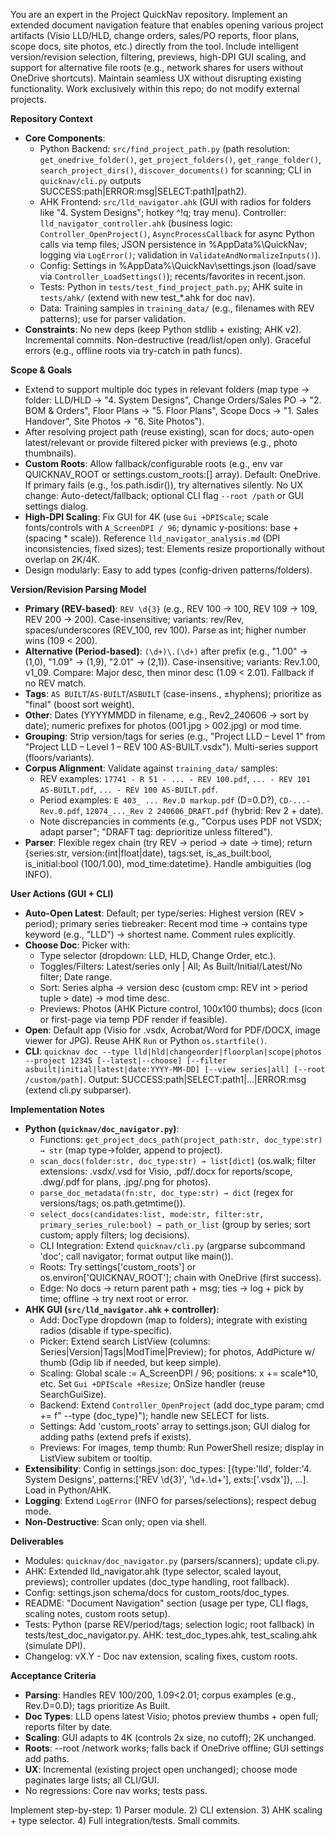 You are an expert in the Project QuickNav repository. Implement an extended document navigation feature that enables opening various project artifacts (Visio LLD/HLD, change orders, sales/PO reports, floor plans, scope docs, site photos, etc.) directly from the tool. Include intelligent version/revision selection, filtering, previews, high-DPI GUI scaling, and support for alternative file roots (e.g., network shares for users without OneDrive shortcuts). Maintain seamless UX without disrupting existing functionality. Work exclusively within this repo; do not modify external projects.

**Repository Context**

* **Core Components**:
  - Python Backend: `src/find_project_path.py` (path resolution: `get_onedrive_folder()`, `get_project_folders()`, `get_range_folder()`, `search_project_dirs()`, `discover_documents()` for scanning; CLI in `quicknav/cli.py` outputs SUCCESS:path|ERROR:msg|SELECT:path1|path2).
  - AHK Frontend: `src/lld_navigator.ahk` (GUI with radios for folders like "4. System Designs"; hotkey ^!q; tray menu). Controller: `lld_navigator_controller.ahk` (business logic: `Controller_OpenProject()`, `AsyncProcessCallback` for async Python calls via temp files; JSON persistence in %AppData%\QuickNav; logging via `LogError()`; validation in `ValidateAndNormalizeInputs()`).
  - Config: Settings in %AppData%\QuickNav\settings.json (load/save via `Controller_LoadSettings()`); recents/favorites in recent.json.
  - Tests: Python in `tests/test_find_project_path.py`; AHK suite in `tests/ahk/` (extend with new test_*.ahk for doc nav).
  - Data: Training samples in `training_data/` (e.g., filenames with REV patterns); use for parser validation.
* **Constraints**: No new deps (keep Python stdlib + existing; AHK v2). Incremental commits. Non-destructive (read/list/open only). Graceful errors (e.g., offline roots via try-catch in path funcs).

**Scope & Goals**

* Extend to support multiple doc types in relevant folders (map type → folder: LLD/HLD → "4. System Designs", Change Orders/Sales PO → "2. BOM & Orders", Floor Plans → "5. Floor Plans", Scope Docs → "1. Sales Handover", Site Photos → "6. Site Photos").
* After resolving project path (reuse existing), scan for docs; auto-open latest/relevant or provide filtered picker with previews (e.g., photo thumbnails).
* **Custom Roots**: Allow fallback/configurable roots (e.g., env var QUICKNAV_ROOT or settings.custom_roots:[] array). Default: OneDrive. If primary fails (e.g., !os.path.isdir()), try alternatives silently. No UX change: Auto-detect/fallback; optional CLI flag `--root /path` or GUI settings dialog.
* **High-DPI Scaling**: Fix GUI for 4K (use `Gui +DPIScale`; scale fonts/controls with `A_ScreenDPI / 96`; dynamic y-positions: base + (spacing * scale)). Reference `lld_navigator_analysis.md` (DPI inconsistencies, fixed sizes); test: Elements resize proportionally without overlap on 2K/4K.
* Design modularly: Easy to add types (config-driven patterns/folders).

**Version/Revision Parsing Model**

* **Primary (REV-based)**: `REV \d{3}` (e.g., REV 100 → 100, REV 109 → 109, REV 200 → 200). Case-insensitive; variants: rev/Rev, spaces/underscores (REV_100, rev 100). Parse as int; higher number wins (109 < 200).
* **Alternative (Period-based)**: `(\d+)\.(\d+)` after prefix (e.g., "1.00" → (1,0), "1.09" → (1,9), "2.01" → (2,1)). Case-insensitive; variants: Rev.1.00, v1_09. Compare: Major desc, then minor desc (1.09 < 2.01). Fallback if no REV match.
* **Tags**: `AS BUILT`/`AS-BUILT`/`ASBUILT` (case-insens., ±hyphens); prioritize as "final" (boost sort weight).
* **Other**: Dates (YYYYMMDD in filename, e.g., Rev2_240606 → sort by date); numeric prefixes for photos (001.jpg > 002.jpg) or mod time.
* **Grouping**: Strip version/tags for series (e.g., "Project LLD – Level 1" from "Project LLD – Level 1 – REV 100 AS-BUILT.vsdx"). Multi-series support (floors/variants).
* **Corpus Alignment**: Validate against `training_data/` samples:
  - REV examples: `17741 - R 51 - ... - REV 100.pdf`, `... - REV 101 AS-BUILT.pdf`, `... - REV 100 AS-BUILT.pdf`.
  - Period examples: `E 403_ ... Rev.D markup.pdf` (D=0.D?), `CD-...-Rev.0.pdf`, `12074_..._Rev 2 240606_DRAFT.pdf` (hybrid: Rev 2 + date).
  - Note discrepancies in comments (e.g., "Corpus uses PDF not VSDX; adapt parser"; "DRAFT tag: deprioritize unless filtered").
* **Parser**: Flexible regex chain (try REV → period → date → time); return {series:str, version:(int|float|date), tags:set, is_as_built:bool, is_initial:bool (100/1.00), mod_time:datetime}. Handle ambiguities (log INFO).

**User Actions (GUI + CLI)**

* **Auto-Open Latest**: Default; per type/series: Highest version (REV > period); primary series tiebreaker: Recent mod time → contains type keyword (e.g., "LLD") → shortest name. Comment rules explicitly.
* **Choose Doc**: Picker with:
  - Type selector (dropdown: LLD, HLD, Change Order, etc.).
  - Toggles/Filters: Latest/series only | All; As Built/Initial/Latest/No filter; Date range.
  - Sort: Series alpha → version desc (custom cmp: REV int > period tuple > date) → mod time desc.
  - Previews: Photos (AHK Picture control, 100x100 thumbs); docs (icon or first-page via temp PDF render if feasible).
* **Open**: Default app (Visio for .vsdx, Acrobat/Word for PDF/DOCX, image viewer for JPG). Reuse AHK `Run` or Python `os.startfile()`.
* **CLI**: `quicknav doc --type lld|hld|changeorder|floorplan|scope|photos --project 12345 [--latest|--choose] [--filter asbuilt|initial|latest|date:YYYY-MM-DD] [--view series|all] [--root /custom/path]`. Output: SUCCESS:path|SELECT:path1|...|ERROR:msg (extend cli.py subparser).

**Implementation Notes**

* **Python (`quicknav/doc_navigator.py`)**:
  - Functions: `get_project_docs_path(project_path:str, doc_type:str) → str` (map type→folder, append to project).
  - `scan_docs(folder:str, doc_type:str) → list[dict]` (os.walk; filter extensions: .vsdx/.vsd for Visio, .pdf/.docx for reports/scope, .dwg/.pdf for plans, .jpg/.png for photos).
  - `parse_doc_metadata(fn:str, doc_type:str) → dict` (regex for versions/tags; os.path.getmtime()).
  - `select_docs(candidates:list, mode:str, filter:str, primary_series_rule:bool) → path_or_list` (group by series; sort custom; apply filters; log decisions).
  - CLI Integration: Extend `quicknav/cli.py` (argparse subcommand 'doc'; call navigator; format output like main()).
  - Roots: Try settings['custom_roots'] or os.environ['QUICKNAV_ROOT']; chain with OneDrive (first success).
  - Edge: No docs → return parent path + msg; ties → log + pick by time; offline → try next root or error.
* **AHK GUI (`src/lld_navigator.ahk` + controller)**:
  - Add: DocType dropdown (map to folders); integrate with existing radios (disable if type-specific).
  - Picker: Extend search ListView (columns: Series|Version|Tags|ModTime|Preview); for photos, AddPicture w/ thumb (Gdip lib if needed, but keep simple).
  - Scaling: Global scale := A_ScreenDPI / 96; positions: x += scale*10, etc. Set `Gui +DPIScale +Resize`; OnSize handler (reuse SearchGuiSize).
  - Backend: Extend `Controller_OpenProject` (add doc_type param; cmd += f" --type {doc_type}"); handle new SELECT for lists.
  - Settings: Add 'custom_roots' array to settings.json; GUI dialog for adding paths (extend prefs if exists).
  - Previews: For images, temp thumb: Run PowerShell resize; display in ListView subitem or tooltip.
* **Extensibility**: Config in settings.json: doc_types: [{type:'lld', folder:'4. System Designs', patterns:['REV \d{3}', '\d+\.\d+'], exts:['.vsdx']}, ...]. Load in Python/AHK.
* **Logging**: Extend `LogError` (INFO for parses/selections); respect debug mode.
* **Non-Destructive**: Scan only; open via shell.

**Deliverables**

* Modules: `quicknav/doc_navigator.py` (parsers/scanners); update cli.py.
* AHK: Extended lld_navigator.ahk (type selector, scaled layout, previews); controller updates (doc_type handling, root fallback).
* Config: settings.json schema/docs for custom_roots/doc_types.
* README: "Document Navigation" section (usage per type, CLI flags, scaling notes, custom roots setup).
* Tests: Python (parse REV/period/tags; selection logic; root fallback) in tests/test_doc_navigator.py. AHK: test_doc_types.ahk, test_scaling.ahk (simulate DPI).
* Changelog: vX.Y - Doc nav extension, scaling fixes, custom roots.

**Acceptance Criteria**

* **Parsing**: Handles REV 100/200, 1.09<2.01; corpus examples (e.g., Rev.D=0.D); tags prioritize As Built.
* **Doc Types**: LLD opens latest Visio; photos preview thumbs + open full; reports filter by date.
* **Scaling**: GUI adapts to 4K (controls 2x size, no cutoff); 2K unchanged.
* **Roots**: --root /network works; falls back if OneDrive offline; GUI settings add paths.
* **UX**: Incremental (existing project open unchanged); choose mode paginates large lists; all CLI/GUI.
* No regressions: Core nav works; tests pass.

Implement step-by-step: 1) Parser module. 2) CLI extension. 3) AHK scaling + type selector. 4) Full integration/tests. Small commits.